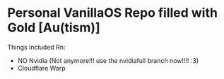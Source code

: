 # Personal VanillaOS Repo filled with Gold [Au(tism)]

Things Included Rn:
- NO Nvidia (Not anymore!!! use the nvidiafull branch now!!!! :3)
- Cloudflare Warp
